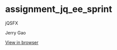assignment_jq_ee_sprint
=======================

jQSFX

Jerry Gao

[View in browser](https://rawgit.com/blackwright/assignment_jq_ee_sprint/master/index.html)
